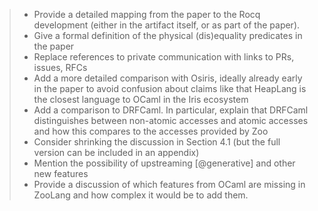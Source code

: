 > - Provide a detailed mapping from the paper to the Rocq development (either in the artifact itself, or as part of the paper).
> - Give a formal definition of the physical (dis)equality predicates in the paper
> - Replace references to private communication with links to PRs, issues, RFCs
> - Add a more detailed comparison with Osiris, ideally already early in the paper to avoid confusion about claims like that HeapLang is the closest language to OCaml in the Iris ecosystem
> - Add a comparison to DRFCaml. In particular, explain that DRFCaml distinguishes between non-atomic accesses and atomic accesses and how this compares to the accesses provided by Zoo
> - Consider shrinking the discussion in Section 4.1 (but the full version can be included in an appendix)
> - Mention the possibility of upstreaming [@generative] and other new features
> - Provide a discussion of which features from OCaml are missing in ZooLang and how complex it would be to add them.
